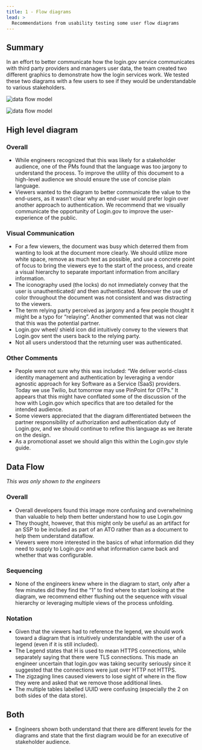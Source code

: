 ```yaml
---
title: 1 - Flow diagrams
lead: >
  Recommendations from usability testing some user flow diagrams
---
```


## Summary

In an effort to better communicate how the login.gov service communicates with third party providers and managers user data, the team created two different graphics to demonstrate how the login services work. We tested these two diagrams with a few users to see if they would be understandable to various stakeholders.

![data flow model](/post-images/login--data-flow-model.svg)

![data flow model](/post-images/login--iam-model.svg)

## High level diagram
### Overall
- While engineers recognized that this was likely for a stakeholder audience, one of the PMs found that the language was too jargony to understand the process. To improve the utility of this document to a high-level audience we should ensure the use of concise plain language.
- Viewers wanted to the diagram to better communicate the value to the end-users, as it wasn’t clear why an end-user would prefer login over another approach to authentication. We recommend that we visually communicate the opportunity of Login.gov to improve the user-experience of the public.

### Visual Communication
- For a few viewers, the document was busy which deterred them from wanting to look at the document more clearly. We should utilize more white space, remove as much text as possible, and use a concrete point of focus to bring the viewers eye to the start of the process, and create a visual hierarchy to separate important information from ancillary information.
- The iconography used (the locks) do not immediately convey that the user is unauthenticated/ and then authenticated. Moreover the use of color throughout the document was not consistent and was distracting to the viewers.
- The term relying party perceived as jargony and a few people thought it might be a typo for “relaying”. Another commented that was not clear that this was the potential partner.
- Login.gov wheel/ shield icon did intuitively convey to the viewers that Login.gov sent the users back to the relying party.
- Not all users understood that the returning user was authenticated.

### Other Comments
- People were not sure why this was included: “We deliver world-class identity management and authentication by leveraging a vendor agnostic approach for key Software as a Service (SaaS) providers. Today we use Twilio, but tomorrow may use PinPoint for OTPs.” It appears that this might have conflated some of the discussion of the how with Login.gov which specifics that are too detailed for the intended audience.
- Some viewers appreciated that the diagram differentiated between the partner responsibility of authorization and authentication duty of Login.gov, and we should continue to refine this language as we iterate on the design.
- As a promotional asset we should align this within the Login.gov style guide.

## Data Flow
_This was only shown to the engineers_

### Overall
- Overall developers found this image more confusing and overwhelming than valuable to help them better understand how to use Login.gov
- They thought, however, that this might only be useful as an artifact for an SSP to be included as part of an ATO rather than as a document to help them understand dataflow.
- Viewers were more interested in the basics of what information did they need to supply to Login.gov and what information came back and whether that was configurable.

### Sequencing
- None of the engineers knew where in the diagram to start, only after a few minutes did they find the “1” to find where to start looking at the diagram, we recommend either flushing out the sequence with visual hierarchy or leveraging multiple views of the process unfolding.

### Notation
- Given that the viewers had to reference the legend, we should work toward a diagram that is intuitively understandable with the user of a legend (even if it is still included).
- The Legend states that H is used to mean HTTPS connections, while separately saying that there were TLS connections. This made an engineer uncertain that login.gov was taking security seriously since it suggested that the connections were just over HTTP not HTTPS.
- The zigzaging lines caused viewers to lose sight of where in the flow they were and asked that we remove those additional lines.
- The multiple tables labelled UUID were confusing (especially the 2 on both sides of the data store).

## Both
- Engineers shown both understand that there are different levels for the diagrams and state that the first diagram would be for an executive of stakeholder audience.
